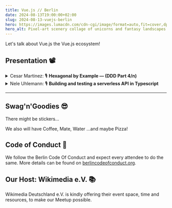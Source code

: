 ```yaml
---
title: Vue.js // Berlin
date: 2024-08-13T19:00:00+02:00
slug: 2024-08-13-vuejs-berlin
hero: https://images.lumacdn.com/cdn-cgi/image/format=auto,fit=cover,dpr=1,background=white,quality=75,width=384/calendar-cover-images/gl/2813b1e7-228a-4c96-8fe4-ddc5e26e6ca3
hero_alt: Pixel-art scenery collage of unicorns and fantasy landscapes in reduces colors with a Vuejs Logo blended on top of it.
---
```

Let's talk about Vue.js the Vue.js ecosystem!

## Presentation 📽️

<details>
  <summary>
    Cesar Martinez:
    <span title="Talk">🎙</span>
    <strong>Hexagonal by Example — (DDD Part 4/n)</strong>
  </summary>
  <p>An introduction into Domain Driven Design, with personal insights and examples. Part 4 is showcasing Hexagonal Architecture and its real world benefits.</p>
</details>

<details>
  <summary>
    Nele Uhlemann:
    <span title="Talk">🎙</span>
    <strong>Building and testing a serverless API in Typescript</strong>
  </summary>
  <p>
    A short talk about serverless APIs and exciting new technologies like
    <a href="https://hono.dev/" target="_blank" rel="noopener">Hono</a> and
    <a href="https://neon.tech/" target="_blank" rel="noopener">Neon</a>.
  </p>
</details>

---

## Swag'n'Goodies 😎

There might be stickers...

We also will have Coffee, Mate, Water …and maybe Pizza!

## Code of Conduct 🫶

We follow the Berlin Code Of Conduct and expect every attendee to do the same. More details can be found on [berlincodeofconduct.org](http://berlincodeofconduct.org).

## Our Host: Wikimedia e.V. 📚

Wikimedia Deutschland e.V. is kindly offering their event space, time and resources, to make our Meetup possible.

